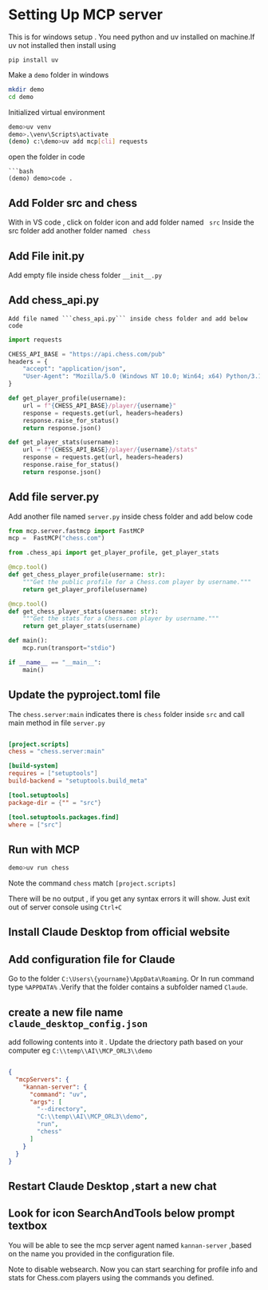 # Setting Up MCP server 

This is for windows setup . You need python and uv installed on machine.If
uv not installed then install using 

  ```pip install uv```

Make a ```demo``` folder in windows

```bash
mkdir demo
cd demo
```
Initialized virtual environment

```bash
demo>uv venv
demo>.\venv\Scripts\activate
(demo) c:\demo>uv add mcp[cli] requests
```
open the folder in code
```
```bash
(demo) demo>code .
```



## Add Folder src and chess

 With in VS code , click on folder icon and add folder named ``` src```
 Inside the src folder add another folder named ``` chess```

 ## Add File __init__.py 
 Add empty file inside chess folder ```__init__.py```

 ## Add chess_api.py
    Add file named ```chess_api.py``` inside chess folder and add below code


```python
import requests

CHESS_API_BASE = "https://api.chess.com/pub"
headers = {
    "accept": "application/json",
    "User-Agent": "Mozilla/5.0 (Windows NT 10.0; Win64; x64) Python/3.10"
}

def get_player_profile(username):
    url = f"{CHESS_API_BASE}/player/{username}"
    response = requests.get(url, headers=headers)
    response.raise_for_status()
    return response.json()

def get_player_stats(username):
    url = f"{CHESS_API_BASE}/player/{username}/stats"
    response = requests.get(url, headers=headers)
    response.raise_for_status()
    return response.json()
```


## Add file server.py
 Add another file named ```server.py``` inside chess folder and add below code



```python
from mcp.server.fastmcp import FastMCP
mcp =  FastMCP("chess.com")

from .chess_api import get_player_profile, get_player_stats

@mcp.tool()
def get_chess_player_profile(username: str):
    """Get the public profile for a Chess.com player by username."""
    return get_player_profile(username)

@mcp.tool()
def get_chess_player_stats(username: str):
    """Get the stats for a Chess.com player by username."""
    return get_player_stats(username)

def main():
    mcp.run(transport="stdio")

if __name__ == "__main__":
    main()
```

## Update the pyproject.toml file

The ```chess.server:main``` indicates there is ```chess``` folder inside ```src```
and call main method in file ```server.py```
```toml

[project.scripts]
chess = "chess.server:main"

[build-system]
requires = ["setuptools"]
build-backend = "setuptools.build_meta"

[tool.setuptools]
package-dir = {"" = "src"}

[tool.setuptools.packages.find]
where = ["src"]
```

## Run with MCP
```bash
demo>uv run chess
```
Note the command ```chess``` match  ```[project.scripts]```

There will be no output , if you get any syntax errors it will show. Just
exit out of server console using ```Ctrl+C```

## Install Claude Desktop from official website 

## Add configuration file for Claude

Go to the folder ```C:\Users\{yourname}\AppData\Roaming```. Or In run command type
 ```%APPDATA%``` .Verify that the folder contains a subfolder named ```Claude```.
 ## create a new file name ```claude_desktop_config.json```

add following contents into it . Update the driectory path based on your computer
eg ```C:\\temp\\AI\\MCP_ORL3\\demo```

```json

{
  "mcpServers": {
    "kannan-server": {
      "command": "uv",
      "args": [
        "--directory",
        "C:\\temp\\AI\\MCP_ORL3\\demo",
        "run",
        "chess"
      ]
    }
  }
}
```

## Restart Claude Desktop ,start a new chat 
## Look for icon SearchAndTools below prompt  textbox
  You will be able to see the mcp server agent named ```kannan-server``` ,based on the
  name you provided in the configuration file.

  Note to disable websearch. Now you can start searching for profile info and stats for Chess.com players using the commands you defined.